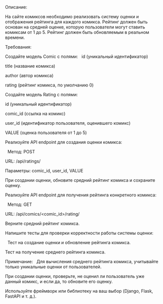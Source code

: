 Описание:

На сайте комиксов необходимо реализовать систему оценки и отображения рейтинга для каждого комикса. Рейтинг должен быть основан на средней оценке, которую пользователи могут ставить комиксам от 1 до 5. Рейтинг должен быть обновляемым в реальном времени.

 
Требования:

Создайте модель Comic с полями:
 
id (уникальный идентификатор)

title (название комикса)

author (автор комикса)

rating (рейтинг комикса, по умолчанию 0)



Создайте модель Rating с полями:

id (уникальный идентификатор)

comic_id (ссылка на комикс)

user_id (идентификатор пользователя, оценившего комикс)

VALUE (оценка пользователя от 1 до 5)

Реализуйте API endpoint для создания оценки комикса:

 
Метод: POST

URL: /api/ratings/

Параметры: comic_id, user_id, VALUE

При создании оценки, обновите средний рейтинг комикса и сохраните оценку.

Реализуйте API endpoint для получения рейтинга конкретного комикса:

 
Метод: GET

URL: /api/comics/<comic_id>/rating/

Верните средний рейтинг комикса.

Напишите тесты для проверки корректности работы системы оценки:

 
Тест на создание оценки и обновление рейтинга комикса.

Тест на получение среднего рейтинга комикса.

Примечание:
 
Для вычисления среднего рейтинга комикса, учитывайте только уникальные оценки от пользователей.

При создании оценки, проверьте, не оценил ли пользователь уже данный комикс, и если да, то обновите его оценку.

Используйте фреймворк или библиотеку на ваш выбор (Django, Flask, FastAPI и т. д.).
